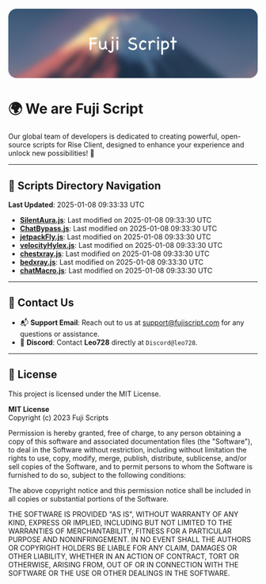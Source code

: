 ![Banner](.github/b.webp)

# 🌍 **We are Fuji Script**

Our global team of developers is dedicated to creating powerful, open-source scripts for Rise Client, designed to enhance your experience and unlock new possibilities! 🌟

---
<!-- SCRIPTS_NAVIGATION_START -->
## 📂 **Scripts Directory Navigation**

**Last Updated**: 2025-01-08 09:33:33 UTC

- **[SilentAura.js](scripts/SilentAura.js)**: Last modified on 2025-01-08 09:33:30 UTC
- **[ChatBypass.js](scripts/ChatBypass.js)**: Last modified on 2025-01-08 09:33:30 UTC
- **[jetpackFly.js](scripts/jetpackFly.js)**: Last modified on 2025-01-08 09:33:30 UTC
- **[velocityHylex.js](scripts/velocityHylex.js)**: Last modified on 2025-01-08 09:33:30 UTC
- **[chestxray.js](scripts/chestxray.js)**: Last modified on 2025-01-08 09:33:30 UTC
- **[bedxray.js](scripts/bedxray.js)**: Last modified on 2025-01-08 09:33:30 UTC
- **[chatMacro.js](scripts/chatMacro.js)**: Last modified on 2025-01-08 09:33:30 UTC

<!-- SCRIPTS_NAVIGATION_END -->

---

## 💬 **Contact Us**  
- 📬 **Support Email**: Reach out to us at [support@fujiscript.com](mailto:support@fujiscript.com) for any questions or assistance.  
- 💬 **Discord**: Contact **Leo728** directly at `Discord@leo728`.

---

## 📜 **License**

This project is licensed under the MIT License.  

**MIT License**  
Copyright (c) 2023 Fuji Scripts  

Permission is hereby granted, free of charge, to any person obtaining a copy of this software and associated documentation files (the "Software"), to deal in the Software without restriction, including without limitation the rights to use, copy, modify, merge, publish, distribute, sublicense, and/or sell copies of the Software, and to permit persons to whom the Software is furnished to do so, subject to the following conditions:  

The above copyright notice and this permission notice shall be included in all copies or substantial portions of the Software.  

THE SOFTWARE IS PROVIDED "AS IS", WITHOUT WARRANTY OF ANY KIND, EXPRESS OR IMPLIED, INCLUDING BUT NOT LIMITED TO THE WARRANTIES OF MERCHANTABILITY, FITNESS FOR A PARTICULAR PURPOSE AND NONINFRINGEMENT. IN NO EVENT SHALL THE AUTHORS OR COPYRIGHT HOLDERS BE LIABLE FOR ANY CLAIM, DAMAGES OR OTHER LIABILITY, WHETHER IN AN ACTION OF CONTRACT, TORT OR OTHERWISE, ARISING FROM, OUT OF OR IN CONNECTION WITH THE SOFTWARE OR THE USE OR OTHER DEALINGS IN THE SOFTWARE.  
